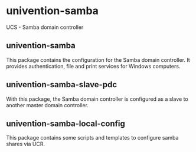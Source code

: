 # univention-samba
UCS - Samba domain controller

## univention-samba
This package contains the configuration for the Samba domain controller. It provides authentication, file and print services for Windows computers.

## univention-samba-slave-pdc
With this package, the Samba domain controller is configured as a slave to another master domain controller.

## univention-samba-local-config
This package contains some scripts and templates to configure samba shares via UCR.
